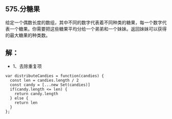 ## 575.分糖果
给定一个偶数长度的数组，其中不同的数字代表着不同种类的糖果，每一个数字代表一个糖果。你需要把这些糖果平均分给一个弟弟和一个妹妹。返回妹妹可以获得的最大糖果的种类数。
## 解：
* 1、去除重复项
```
var distributeCandies = function(candies) {
  const len = candies.length / 2
  const candy = [...new Set(candies)]
  if(candy.length <= len) {
    return candy.length
  } else {
    return len
  }
};
```